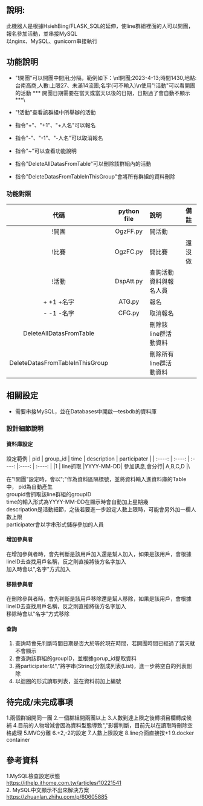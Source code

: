 ## 說明: 
此機器人是根據HsiehBing/FLASK_SQL的延伸，使line群組裡面的人可以開團，報名參加活動，並串接MySQL \
以nginx、MySQL、gunicorn串接執行

## 功能說明

* "!開團"可以開團中間用;分隔，範例如下：\n!開團;2023-4-13;時間1430,地點:台南高商,人數:上限27、未滿14流團;名字(可不輸入)\n使用"!活動"可以看開團的活動
*** 開團日期需要在當天或當天以後的日期，日期過了會自動不顯示 ***\
* "!活動"查看該群組中所舉辦的活動

* 指令"+"、"+1"、"+人名"可以報名

* 指令"-"、"-1"、"-人名"可以取消報名

* 指令"~"可以查看功能說明

* 指令"DeleteAllDatasFromTable"可以刪除該群組內的活動

* 指令"DeleteDatasFromTableInThisGroup"會將所有群組的資料刪除

### 功能對照

  | 代碼                              | python file | 說明                  |  備註    |
  | :----:                           | :----:       | :----                 |:----:   |
  | !開團                             | OgzFF.py    | 開活動                 |         |
  | !比賽                             | OgzFC.py    | 開比賽                 | 還沒做   |
  | !活動                             | DspAtt.py   | 查詢活動資料與報名人員  |          |
  | + +1 +名字                        | ATG.py      | 報名                   |         |
  | - -1 -名字                        | CFG.py      | 取消報名               |          |
  | DeleteAllDatasFromTable          |              | 刪除該line群活動資料    |         |
  | DeleteDatasFromTableInThisGroup  |              | 刪除所有line群活動資料  |          |\


## 相關設定

* 需要串接MySQL，並在Databases中開啟一tesbdb的資料庫


### 設計細節說明
#### 資料庫設定
設定範例
| pid    | group_id | time   |  description |  participater |
| :----: | :----:   | :----: |:----:        |  :----:       |
|1       | line抓取 |YYYY-MM-DD| 參加訊息,會分行| A,B,C,D     |\

在"!開團"設定時，會以";"作為資料區隔標號，並將資料輸入進資料庫的Table中，
pid為自動產生 \
groupid會抓取該line群組的groupID  \
time的輸入形式為YYYY-MM-DD在顯示時會自動加上星期幾 \
descripation是活動細節，之後若要進一步設定人數上限時，可能會另外加一欄人數上限 \
participater會以字串形式儲存參加的人員

#### 增加參與者
在增加參與者時，會先判斷是該用戶加入還是幫人加入，如果是該用戶，會根據lineID去查找用戶名稱，反之則直接將後方名字加入 \
加入時會以",名字"方式加入

#### 移除參與者
在刪除參與者時，會先判斷是該用戶移除還是幫人移除，如果是該用戶，會根據lineID去查找用戶名稱，反之則直接將後方名字加入 \
移除時會以"名字"方式移除

#### 查詢
1. 查詢時會先判斷時間日期是否大於等於現在時間，若開團時間已經過了當天就不會顯示 
2. 會查詢該群組的groupID，並根據gorup_id提取資料
3. 將participater以","將字串(String)分割成列表(List)，進一步將空白的列表刪除
4. 以迴圈的形式讀取列表，並在資料前加上編號

## 待完成/未完成事項

1.兩個群組開同一團
2.一個群組開兩團以上
3.人數到達上限之後轉項目欄轉成候補
4.目前的人物增減會因為資料型態導致","影響判斷，目前先以在讀取時刪除空格處理
5.MVC分離
6.+2,-2的設定
7.人數上限設定
8.line介面直接按+1
9.docker container

## 參考資料
1.MySQL檢查設定狀態 \
https://ithelp.ithome.com.tw/articles/10221541 \
2. MySQL中文顯示不出來解決方案 \
https://zhuanlan.zhihu.com/p/60605885

